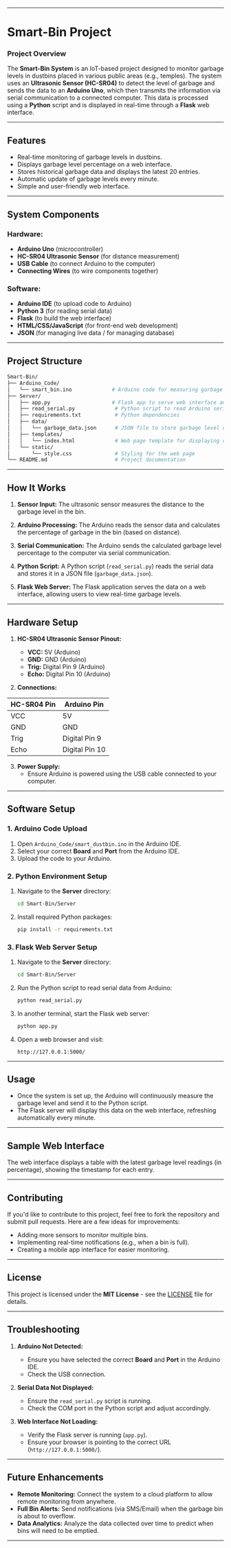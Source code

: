 
---

# **Smart-Bin Project**

### **Project Overview**

The **Smart-Bin System** is an IoT-based project designed to monitor garbage levels in dustbins placed in various public areas (e.g., temples). The system uses an **Ultrasonic Sensor (HC-SR04)** to detect the level of garbage and sends the data to an **Arduino Uno**, which then transmits the information via serial communication to a connected computer. This data is processed using a **Python** script and is displayed in real-time through a **Flask** web interface.

---

## **Features**

- Real-time monitoring of garbage levels in dustbins.
- Displays garbage level percentage on a web interface.
- Stores historical garbage data and displays the latest 20 entries.
- Automatic update of garbage levels every minute.
- Simple and user-friendly web interface.

---

## **System Components**

### **Hardware:**
- **Arduino Uno** (microcontroller)
- **HC-SR04 Ultrasonic Sensor** (for distance measurement)
- **USB Cable** (to connect Arduino to the computer)
- **Connecting Wires** (to wire components together)

### **Software:**
- **Arduino IDE** (to upload code to Arduino)
- **Python 3** (for reading serial data)
- **Flask** (to build the web interface)
- **HTML/CSS/JavaScript** (for front-end web development)
- **JSON** (for managing live data / for managing database)

---

## **Project Structure**

```bash
Smart-Bin/
├── Arduino_Code/
│   └── smart_bin.ino             # Arduino code for measuring garbage levels
├── Server/
│   ├── app.py                    # Flask app to serve web interface and data
│   ├── read_serial.py             # Python script to read Arduino serial data
│   ├── requirements.txt           # Python dependencies
│   ├── data/
│   │   └── garbage_data.json      # JSON file to store garbage level data
│   ├── templates/
│   │   └── index.html             # Web page template for displaying data
│   └── static/
│       └── style.css              # Styling for the web page
└── README.md                      # Project documentation
```

---

## **How It Works**

1. **Sensor Input:** 
   The ultrasonic sensor measures the distance to the garbage level in the bin.
   
2. **Arduino Processing:** 
   The Arduino reads the sensor data and calculates the percentage of garbage in the bin (based on distance).
   
3. **Serial Communication:**
   The Arduino sends the calculated garbage level percentage to the computer via serial communication.

4. **Python Script:**
   A Python script (`read_serial.py`) reads the serial data and stores it in a JSON file (`garbage_data.json`).

5. **Flask Web Server:**
   The Flask application serves the data on a web interface, allowing users to view real-time garbage levels.

---

## **Hardware Setup**

1. **HC-SR04 Ultrasonic Sensor Pinout:**
   - **VCC:** 5V (Arduino)
   - **GND:** GND (Arduino)
   - **Trig:** Digital Pin 9 (Arduino)
   - **Echo:** Digital Pin 10 (Arduino)

2. **Connections:**

| HC-SR04 Pin | Arduino Pin       |
|-------------|-------------------|
| VCC         | 5V                |
| GND         | GND               |
| Trig        | Digital Pin 9      |
| Echo        | Digital Pin 10     |

3. **Power Supply:**
   - Ensure Arduino is powered using the USB cable connected to your computer.

---

## **Software Setup**

### **1. Arduino Code Upload**

1. Open `Arduino_Code/smart_dustbin.ino` in the Arduino IDE.
2. Select your correct **Board** and **Port** from the Arduino IDE.
3. Upload the code to your Arduino.

### **2. Python Environment Setup**

1. Navigate to the **Server** directory:
   ```bash
   cd Smart-Bin/Server
   ```

2. Install required Python packages:
   ```bash
   pip install -r requirements.txt
   ```

### **3. Flask Web Server Setup**

1. Navigate to the **Server** directory:
   ```bash
   cd Smart-Bin/Server
   ```

2. Run the Python script to read serial data from Arduino:
   ```bash
   python read_serial.py
   ```

3. In another terminal, start the Flask web server:
   ```bash
   python app.py
   ```

4. Open a web browser and visit:
   ```
   http://127.0.0.1:5000/
   ```

---

## **Usage**

- Once the system is set up, the Arduino will continuously measure the garbage level and send it to the Python script.
- The Flask server will display this data on the web interface, refreshing automatically every minute.

---

## **Sample Web Interface**

The web interface displays a table with the latest garbage level readings (in percentage), showing the timestamp for each entry.

---

## **Contributing**

If you'd like to contribute to this project, feel free to fork the repository and submit pull requests. Here are a few ideas for improvements:
- Adding more sensors to monitor multiple bins.
- Implementing real-time notifications (e.g., when a bin is full).
- Creating a mobile app interface for easier monitoring.

---

## **License**

This project is licensed under the **MIT License** - see the [LICENSE](LICENSE) file for details.

---

## **Troubleshooting**

1. **Arduino Not Detected:**
   - Ensure you have selected the correct **Board** and **Port** in the Arduino IDE.
   - Check the USB connection.

2. **Serial Data Not Displayed:**
   - Ensure the `read_serial.py` script is running.
   - Check the COM port in the Python script and adjust accordingly.

3. **Web Interface Not Loading:**
   - Verify the Flask server is running (`app.py`).
   - Ensure your browser is pointing to the correct URL (`http://127.0.0.1:5000/`).

---

## **Future Enhancements**

- **Remote Monitoring:** Connect the system to a cloud platform to allow remote monitoring from anywhere.
- **Full Bin Alerts:** Send notifications (via SMS/Email) when the garbage bin is about to overflow.
- **Data Analytics:** Analyze the data collected over time to predict when bins will need to be emptied.

---

